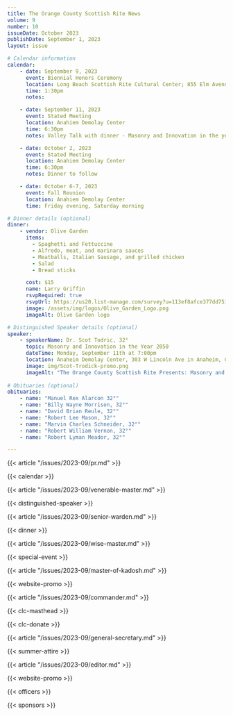 ```yaml
---
title: The Orange County Scottish Rite News
volume: 9
number: 10
issueDate: October 2023
publishDate: September 1, 2023
layout: issue

# Calendar information
calendar:
    - date: September 9, 2023
      event: Biennial Honors Ceremony
      location: Long Beach Scottish Rite Cultural Center; 855 Elm Avenue, Long Beach CA 90813
      time: 1:30pm
      notes: 

    - date: September 11, 2023
      event: Stated Meeting
      location: Anahiem Demolay Center
      time: 6:30pm
      notes: Valley Talk with dinner - Masonry and Innovation in the year 2050

    - date: October 2, 2023
      event: Stated Meeting
      location: Anahiem Demolay Center
      time: 6:30pm
      notes: Dinner to follow

    - date: October 6-7, 2023
      event: Fall Reunion
      location: Anahiem Demolay Center
      time: Friday evening, Saturday morning

# Dinner details (optional)
dinner:
    - vendor: Olive Garden
      items:
        - Spaghetti and Fettuccine
        - Alfredo, meat, and marinara sauces
        - Meatballs, Italian Sausage, and grilled chicken
        - Salad
        - Bread sticks

      cost: $15
      name: Larry Griffin
      rsvpRequired: true
      rsvpUrl: https://us20.list-manage.com/survey?u=113ef8afce377dd751cdbb0ca&id=21e1bbda40&attribution=false
      image: /assets/img/logos/Olive_Garden_Logo.png
      imageAlt: Olive Garden logo

# Distinguished Speaker details (optional)
speaker:
    - speakerName: Dr. Scot Todric, 32°
      topic: Masonry and Innovation in the Year 2050
      dateTime: Monday, September 11th at 7:00pm
      location: Anaheim Demolay Center, 303 W Lincoln Ave in Anaheim, California 92805
      image: img/Scot-Trodick-promo.png
      imageAlt: "The Orange County Scottish Rite Presents: Masonry and Innovation in the Year 2025, a presentation by Dr. Scot Todric, 32°"
      
# Obituaries (optional)
obituaries:
    - name: "Manuel Rex Alarcon 32°"
    - name: "Billy Wayne Morrison, 32°"
    - name: "David Brian Reule, 32°"
    - name: "Robert Lee Mason, 32°"
    - name: "Marvin Charles Schneider, 32°"
    - name: "Robert William Vernon, 32°"
    - name: "Robert Lyman Meador, 32°"

---
```


<!-- {{< article "/issues/2023-09/clc.md" >}} -->

{{< article "/issues/2023-09/pr.md" >}}

{{< calendar >}}

{{< article "/issues/2023-09/venerable-master.md" >}}

{{< distinguished-speaker >}}

{{< article "/issues/2023-09/senior-warden.md" >}}

{{< dinner >}}

{{< article "/issues/2023-09/wise-master.md" >}}

{{< special-event >}}

{{< article "/issues/2023-09/master-of-kadosh.md" >}}

{{< website-promo >}}

{{< article "/issues/2023-09/commander.md" >}}

{{< clc-masthead >}}

{{< clc-donate >}}

{{< article "/issues/2023-09/general-secretary.md" >}}

{{< summer-attire >}}

{{< article "/issues/2023-09/editor.md" >}}

{{< website-promo >}}

{{< officers >}}

{{< sponsors >}}
